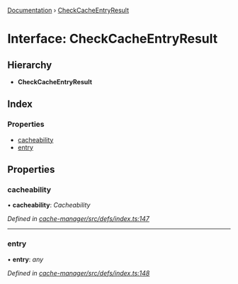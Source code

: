 [Documentation](../README.md) › [CheckCacheEntryResult](checkcacheentryresult.md)

# Interface: CheckCacheEntryResult

## Hierarchy

* **CheckCacheEntryResult**

## Index

### Properties

* [cacheability](checkcacheentryresult.md#cacheability)
* [entry](checkcacheentryresult.md#entry)

## Properties

###  cacheability

• **cacheability**: *Cacheability*

*Defined in [cache-manager/src/defs/index.ts:147](https://github.com/badbatch/graphql-box/blob/e966cb9b/packages/cache-manager/src/defs/index.ts#L147)*

___

###  entry

• **entry**: *any*

*Defined in [cache-manager/src/defs/index.ts:148](https://github.com/badbatch/graphql-box/blob/e966cb9b/packages/cache-manager/src/defs/index.ts#L148)*
